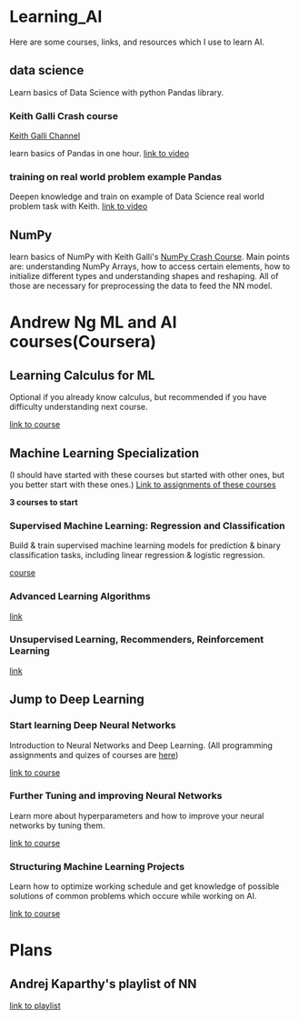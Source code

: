 # Learning_AI
Here are some courses, links, and resources which I use to learn AI.

## data science 
Learn basics of Data Science with python Pandas library.

### Keith Galli Crash course 
[Keith Galli Channel](https://www.youtube.com/@KeithGalli/videos)

learn basics of Pandas in one hour. [link to video](https://www.youtube.com/watch?v=vmEHCJofslg&t=1s)

### training on real world problem example Pandas
Deepen knowledge and train on example of Data Science real world problem task with Keith.
[link to video](https://youtu.be/eMOA1pPVUc4?si=znXn1Wj0XJTnTpnb)

## NumPy 
learn basics of NumPy with Keith Galli's [NumPy Crash Course](https://youtu.be/GB9ByFAIAH4?si=JgOXobbQULbv3WlG).
Main points are: understanding NumPy Arrays, how to access certain elements, how to initialize different types and understanding shapes and reshaping.
All of those are necessary for preprocessing the data to feed the NN model.

# Andrew Ng ML and AI courses(Coursera)

## Learning Calculus for ML
Optional if you already know calculus, but recommended if you have difficulty understanding next course.

[link to course](https://www.coursera.org/learn/machine-learning-calculus)


## Machine Learning Specialization 
(I should have started with these courses but started with other ones, but you better start with these ones.)
[Link to assignments of these courses](https://github.com/dibgerge/ml-coursera-python-assignments) 

**3 courses to start**
### Supervised Machine Learning: Regression and Classification
Build & train supervised machine learning models for prediction & binary classification tasks, including linear regression & logistic regression.

[course](https://www.coursera.org/learn/machine-learning)

### Advanced Learning Algorithms
[link](https://www.coursera.org/learn/advanced-learning-algorithms?specialization=machine-learning-introduction)

### Unsupervised Learning, Recommenders, Reinforcement Learning
[link](https://www.coursera.org/learn/unsupervised-learning-recommenders-reinforcement-learning?specialization=machine-learning-introduction)

## Jump to Deep Learning

### Start learning Deep Neural Networks
Introduction to Neural Networks and Deep Learning. (All programming assignments and quizes of courses are [here](https://github.com/amanchadha/coursera-deep-learning-specialization))

[link to course](https://www.coursera.org/learn/neural-networks-deep-learning)

### Further Tuning and improving Neural Networks
Learn more about hyperparameters and how to improve your neural networks by tuning them.

[link to course](https://www.coursera.org/learn/deep-neural-network)

### Structuring Machine Learning Projects
Learn how to optimize working schedule and get knowledge of possible solutions of common problems which occure while working on AI.

[link to course](https://www.coursera.org/learn/machine-learning-projects/)


# Plans 

## Andrej Kaparthy's playlist of NN
[link to playlist](https://youtube.com/playlist?list=PLAqhIrjkxbuWI23v9cThsA9GvCAUhRvKZ&si=ZGIGRLqeUvODXMlF)


